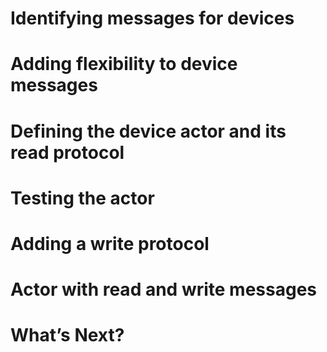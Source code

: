 # Identifying messages for devices
# Adding flexibility to device messages
# Defining the device actor and its read protocol
# Testing the actor
# Adding a write protocol
# Actor with read and write messages
# What’s Next?
